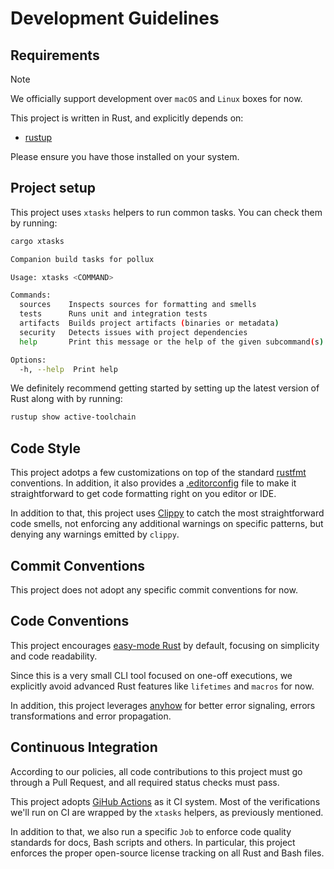 # Development Guidelines

## Requirements

> [!NOTE]
> We officially support development over `macOS` and `Linux` boxes for now.

This project is written in Rust, and explicitly depends on:

- [rustup](https://rustup.rs/)

Please ensure you have those installed on your system.

## Project setup

This project uses `xtasks` helpers to run common tasks. You can check them by running:

```bash
cargo xtasks

Companion build tasks for pollux

Usage: xtasks <COMMAND>

Commands:
  sources    Inspects sources for formatting and smells
  tests      Runs unit and integration tests
  artifacts  Builds project artifacts (binaries or metadata)
  security   Detects issues with project dependencies
  help       Print this message or the help of the given subcommand(s)

Options:
  -h, --help  Print help
```

We definitely recommend getting started by setting up the latest version of Rust along with
by running:

```bash
rustup show active-toolchain
```

## Code Style

This project adotps a few customizations on top of the standard
[rustfmt](https://rust-lang.github.io/rustfmt)
conventions. In addition, it also provides a
[.editorconfig](https://editorconfig.org/)
file to make it straightforward to get code formatting right on you editor or IDE.

In addition to that, this project uses
[Clippy](https://rust-lang.github.io/rust-clippy)
to catch the most straightforward code smells, not enforcing any additional warnings on
specific patterns, but denying any warnings emitted by `clippy`.

## Commit Conventions

This project does not adopt any specific commit conventions for now.

## Code Conventions

This project encourages
[easy-mode Rust](https://llogiq.github.io/2024/03/28/easy.html)
by default, focusing on simplicity and code readability.

Since this is a very small CLI tool focused on one-off executions, we explicitly avoid advanced
Rust features like `lifetimes` and `macros` for now.

In addition, this project leverages
[anyhow](https://docs.rs/anyhow/latest/anyhow/)
for better error signaling, errors transformations and error propagation.

## Continuous Integration

According to our policies, all code contributions to this project must go through a Pull Request,
and all required status checks must pass.

This project adopts
[GiHub Actions](https://github.com/dotanuki-labs/pollux/actions)
as it CI system. Most of the verifications we'll run on CI are wrapped by the `xtasks` helpers,
as previously mentioned.

In addition to that, we also run a specific `Job` to enforce code quality standards for docs,
Bash scripts and others. In particular, this project enforces the proper open-source license
tracking on all Rust and Bash files.
